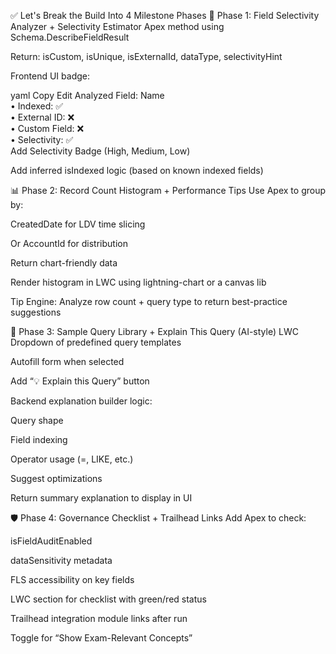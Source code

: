 ✅ Let's Break the Build Into 4 Milestone Phases
🧱 Phase 1: Field Selectivity Analyzer + Selectivity Estimator
 Apex method using Schema.DescribeFieldResult

 Return: isCustom, isUnique, isExternalId, dataType, selectivityHint

 Frontend UI badge:

yaml
Copy
Edit
Analyzed Field: Name  
• Indexed: ✅  
• External ID: ❌  
• Custom Field: ❌  
• Selectivity: ✅  
 Add Selectivity Badge (High, Medium, Low)

 Add inferred isIndexed logic (based on known indexed fields)

📊 Phase 2: Record Count Histogram + Performance Tips
 Use Apex to group by:

CreatedDate for LDV time slicing

Or AccountId for distribution

 Return chart-friendly data

 Render histogram in LWC using lightning-chart or a canvas lib

 Tip Engine: Analyze row count + query type to return best-practice suggestions

🧪 Phase 3: Sample Query Library + Explain This Query (AI-style)
 LWC Dropdown of predefined query templates

 Autofill form when selected

 Add “💡 Explain this Query” button

 Backend explanation builder logic:

Query shape

Field indexing

Operator usage (=, LIKE, etc.)

Suggest optimizations

 Return summary explanation to display in UI

🛡️ Phase 4: Governance Checklist + Trailhead Links
 Add Apex to check:

isFieldAuditEnabled

dataSensitivity metadata

FLS accessibility on key fields

 LWC section for checklist with green/red status

 Trailhead integration module links after run

 Toggle for “Show Exam-Relevant Concepts”